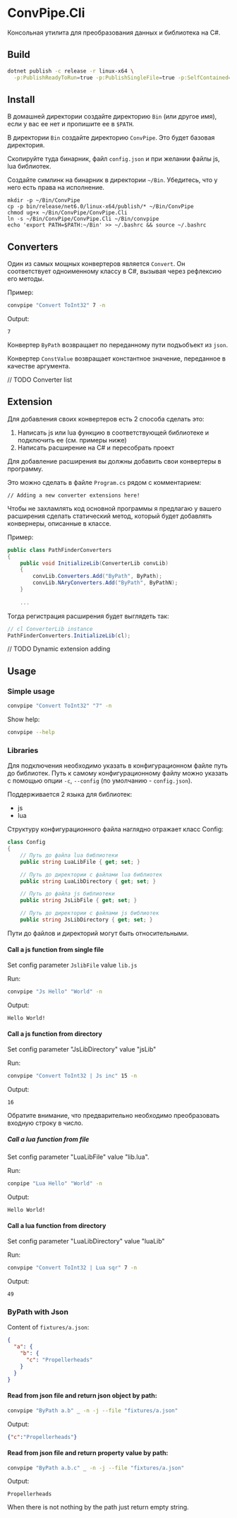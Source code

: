 # ConvPipe.Cli

Консольная утилита для преобразования данных и библиотека на C#.

## Build 

```bash
dotnet publish -c release -r linux-x64 \
  -p:PublishReadyToRun=true -p:PublishSingleFile=true -p:SelfContained=true
```

## Install

В домашней директории создайте директорию `Bin` (или другое имя), если у вас ее нет и пропишите ее в `$PATH`.

В директории `Bin` создайте директорию `ConvPipe`. Это будет базовая директория.

Скопируйте туда бинарник, файл `config.json` и при желании файлы js, lua библиотек.

Создайте симлинк на бинарник в директории `~/Bin`. Убедитесь, что у него есть права на исполнение.

```bin
mkdir -p ~/Bin/ConvPipe
cp -p bin/release/net6.0/linux-x64/publish/* ~/Bin/ConvPipe
chmod ug+x ~/Bin/ConvPipe/ConvPipe.Cli
ln -s ~/Bin/ConvPipe/ConvPipe.Cli ~/Bin/convpipe
echo 'export PATH=$PATH:~/Bin' >> ~/.bashrc && source ~/.bashrc
```

## Converters

Один из самых мощных конвертеров является `Convert`. Он соответствует одноименному классу в C#,
вызывая через рефлексию его методы.

Пример:

```bash
convpipe "Convert ToInt32" 7 -n
```

Output:

```text
7
```

Конвертер `ByPath` возвращает по переданному пути подъобъект из `json`.

Конвертер `ConstValue` возвращает константное значение, переданное в качестве аргумента.

// TODO Converter list

## Extension

Для добавления своих конвертеров есть 2 способа сделать это:
1. Написать js или lua функцию в соответствующей библиотеке и подключить ее (см. примеры ниже)
2. Написать расширение на C# и пересобрать проект

Для добавление расширения вы должны добавить свои конвертеры в программу.

Это можно сделать в файле `Program.cs` рядом с комментарием:

```text
// Adding a new converter extensions here!
```

Чтобы не захламлять код основной программы я предлагаю у вашего расширения сделать статический метод,
который будет добавлять конвернеры, описанные в классе.

Пример:

```csharp
public class PathFinderConverters
{
    public void InitializeLib(ConverterLib convLib)
    {
        convLib.Converters.Add("ByPath", ByPath);
        convLib.NAryConverters.Add("ByPath", ByPathN);
    }
    
    ...
```

Тогда регистрация расширения будет выглядеть так:

```csharp
// cl ConverterLib instance
PathFinderConverters.InitializeLib(cl);
```

// TODO Dynamic extension adding

## Usage

### Simple usage

```bash
convpipe "Convert ToInt32" "7" -n
```

Show help:
```bash
convpipe --help
```

### Libraries

Для подключения необходимо указать в конфигурационном файле путь до библиотек. 
Путь к самому конфигурационному файлу можно указать с помощью опции `-c`, `--config` (по умолчанию - `config.json`).

Поддерживается 2 языка для библиотек:
* js
* lua

Структуру конфигурационного файла наглядно отражает класс Config:

```csharp
class Config
{
    // Путь до файла lua библиотеки
    public string LuaLibFile { get; set; }

    // Путь до директории с файлами lua библиотек
    public string LuaLibDirectory { get; set; }

    // Путь до файла js библиотеки
    public string JsLibFile { get; set; }

    // Путь до директории с файлами js библиотек
    public string JsLibDirectory { get; set; }
```

Пути до файлов и директорий могут быть относительными. 

#### Call a js function from single file

Set config parameter `JslibFile` value `lib.js`

Run:

```bash
convpipe "Js Hello" "World" -n
```

Output:

```text
Hello World!
```

#### Call a js function from directory

Set config parameter "JsLibDirectory" value "jsLib"

Run:

```bash
convpipe "Convert ToInt32 | Js inc" 15 -n
```

Output:

```text
16
```

Обратите внимание, что предварительно необходимо преобразовать входную строку в число.

##### Call a lua function from file

Set config parameter "LuaLibFile" value "lib.lua".

Run:

```bash
conpipe "Lua Hello" "World" -n
```

Output:

```text
Hello World!
```

#### Call a lua function from directory

Set config parameter "LuaLibDirectory" value "luaLib"

Run:

```bash
convpipe "Convert ToInt32 | Lua sqr" 7 -n
```

Output:

```text
49
```

### ByPath with Json

Content of `fixtures/a.json`:

```json
{
  "a": {
    "b": {
      "c": "Propellerheads"
    }
  }
}
```

#### Read from json file and return json object by path:
```bash
convpipe "ByPath a.b" _ -n -j --file "fixtures/a.json"
```

Output:
```json
{"c":"Propellerheads"}
```

#### Read from json file and return property value by path:
```bash
convpipe "ByPath a.b.c" _ -n -j --file "fixtures/a.json"
```

Output:
```text
Propellerheads
```

When there is not nothing by the path just return empty string.